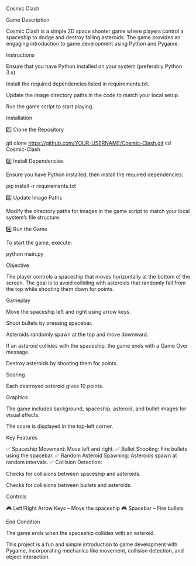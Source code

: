 Cosmic Clash

Game Description

Cosmic Clash is a simple 2D space shooter game where players control a spaceship to dodge and destroy falling asteroids. The game provides an engaging introduction to game development using Python and Pygame.

Instructions

Ensure that you have Python installed on your system (preferably Python 3.x).

Install the required dependencies listed in requirements.txt.

Update the image directory paths in the code to match your local setup.

Run the game script to start playing.

Installation

1️⃣ Clone the Repository

git clone https://github.com/YOUR-USERNAME/Cosmic-Clash.git
cd Cosmic-Clash

2️⃣ Install Dependencies

Ensure you have Python installed, then install the required dependencies:

pip install -r requirements.txt

3️⃣ Update Image Paths

Modify the directory paths for images in the game script to match your local system’s file structure.

4️⃣ Run the Game

To start the game, execute:

python main.py

Objective

The player controls a spaceship that moves horizontally at the bottom of the screen. The goal is to avoid colliding with asteroids that randomly fall from the top while shooting them down for points.

Gameplay

Move the spaceship left and right using arrow keys.

Shoot bullets by pressing spacebar.

Asteroids randomly spawn at the top and move downward.

If an asteroid collides with the spaceship, the game ends with a Game Over message.

Destroy asteroids by shooting them for points.

Scoring

Each destroyed asteroid gives 10 points.

Graphics

The game includes background, spaceship, asteroid, and bullet images for visual effects.

The score is displayed in the top-left corner.

Key Features

✅ Spaceship Movement: Move left and right.
✅ Bullet Shooting: Fire bullets using the spacebar.
✅ Random Asteroid Spawning: Asteroids spawn at random intervals.
✅ Collision Detection:

Checks for collisions between spaceship and asteroids.

Checks for collisions between bullets and asteroids.

Controls

🎮 Left/Right Arrow Keys – Move the spaceship
🎮 Spacebar – Fire bullets

End Condition

The game ends when the spaceship collides with an asteroid.

This project is a fun and simple introduction to game development with Pygame, incorporating mechanics like movement, collision detection, and object interaction.

